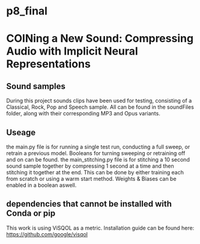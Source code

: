 # p8_final
# COINing a New Sound: Compressing Audio with Implicit Neural Representations

## Sound samples
During this project sounds clips have been used for testing, consisting of a Classical, Rock, Pop and Speech sample. All can be found in the soundFiles folder, along with their corresponding MP3 and Opus variants.

## Useage
the main.py file is for running a single test run, conducting a full sweep, or retrain a previous model. Booleans for turning sweeping or retraining off and on can be found.
the main_stitching.py file is for stitching a 10 second sound sample together by compressing 1 second at a time and then stitching it together at the end. This can be done by either training each from scratch or using a warm start method. Weights & Biases can be enabled in a boolean aswell.



## dependencies that cannot be installed with Conda or pip
This work is using ViSQOL as a metric. Installation guide can be found here: https://github.com/google/visqol
